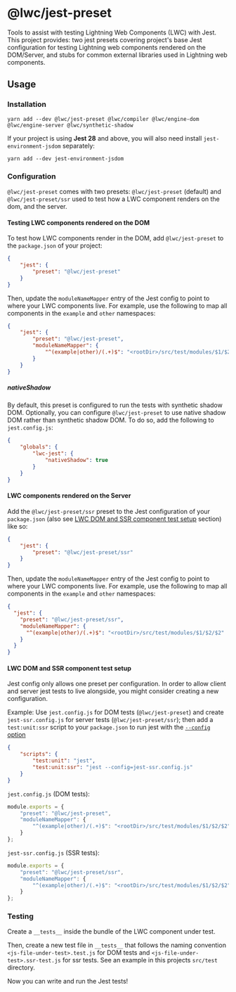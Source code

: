 # @lwc/jest-preset

Tools to assist with testing Lightning Web Components (LWC) with Jest. This project provides: two jest presets covering project's base Jest configuration for testing Lightning web components rendered on the DOM/Server, and stubs for common external libraries used in Lightning web components.

## Usage

### Installation

```shell
yarn add --dev @lwc/jest-preset @lwc/compiler @lwc/engine-dom @lwc/engine-server @lwc/synthetic-shadow
```

If your project is using **Jest 28** and above, you will also need install `jest-environment-jsdom` separately:

```
yarn add --dev jest-environment-jsdom
```

### Configuration

`@lwc/jest-preset` comes with two presets: `@lwc/jest-preset` (default) and `@lwc/jest-preset/ssr` used to test how a LWC component renders on the dom, and the server. 

#### Testing LWC components rendered on the DOM

To test how LWC components render in the DOM, add `@lwc/jest-preset` to the `package.json` of your project:

```json
{
    "jest": {
        "preset": "@lwc/jest-preset"
    }
}
```

Then, update the `moduleNameMapper` entry of the Jest config to point to where your LWC components live. For example, use the following to map all components in the `example` and `other` namespaces:

```json
{
    "jest": {
        "preset": "@lwc/jest-preset",
        "moduleNameMapper": {
            "^(example|other)/(.+)$": "<rootDir>/src/test/modules/$1/$2/$2"
        }
    }
}
```

##### nativeShadow

By default, this preset is configured to run the tests with synthetic shadow DOM. Optionally, you can configure `@lwc/jest-preset` to use native shadow DOM rather than synthetic shadow DOM. To do so, add the following to `jest.config.js`:

```json
{
    "globals": {
        "lwc-jest": {
            "nativeShadow": true
        }
    }
}
```

#### LWC components rendered on the Server

Add the `@lwc/jest-preset/ssr` preset to the Jest configuration of your `package.json` (also see [LWC DOM and SSR component test setup](#LWC-DOM-and-SSR-component-test-setup) section) like so:

```json
{
    "jest": {
        "preset": "@lwc/jest-preset/ssr"
    }
}
```

Then, update the `moduleNameMapper` entry of the Jest config to point to where your LWC components live. For example, use the following to map all components in the `example` and `other` namespaces:

```json
{
  "jest": {
    "preset": "@lwc/jest-preset/ssr",
    "moduleNameMapper": {
      "^(example|other)/(.+)$": "<rootDir>/src/test/modules/$1/$2/$2"
    }
  }
}
```

#### LWC DOM and SSR component test setup

Jest config only allows one preset per configuration. In order to allow client and server jest tests to live alongside, you might consider creating a new configuration.

Example: Use `jest.config.js` for DOM tests (`@lwc/jest-preset`) and create `jest-ssr.config.js` for server tests (`@lwc/jest-preset/ssr`); then add a `test:unit:ssr` script to your `package.json` to run jest with the [`--config` option](https://jestjs.io/docs/cli#--configpath)

```json
{
    "scripts": {
        "test:unit": "jest",
        "test:unit:ssr": "jest --config=jest-ssr.config.js"
    }
}
```

`jest.config.js` (DOM tests):
```js
module.exports = {
    "preset": "@lwc/jest-preset",
    "moduleNameMapper": {
        "^(example|other)/(.+)$": "<rootDir>/src/test/modules/$1/$2/$2"
    }
};
```

`jest-ssr.config.js` (SSR tests):
```js
module.exports = {
    "preset": "@lwc/jest-preset/ssr",
    "moduleNameMapper": {
        "^(example|other)/(.+)$": "<rootDir>/src/test/modules/$1/$2/$2"
    }
};
```

### Testing

Create a `__tests__` inside the bundle of the LWC component under test.

Then, create a new test file in `__tests__` that follows the naming convention `<js-file-under-test>.test.js` for DOM tests and `<js-file-under-test>.ssr-test.js` for ssr tests. See an example in this projects `src/test` directory.

Now you can write and run the Jest tests!
